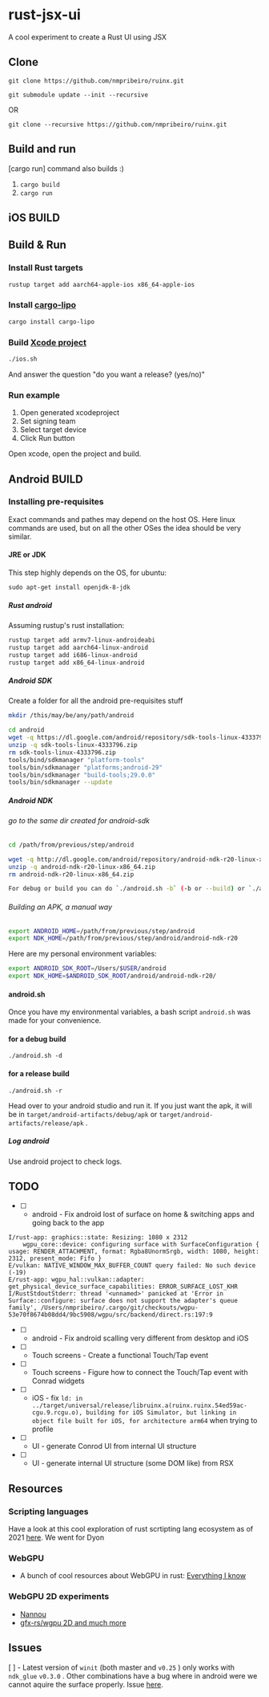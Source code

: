 # rust-jsx-ui

A cool experiment to create a Rust UI using JSX

## Clone

 `git clone https://github.com/nmpribeiro/ruinx.git`

 `git submodule update --init --recursive`

OR

 `git clone --recursive https://github.com/nmpribeiro/ruinx.git`

## Build and run

[cargo run] command also builds :)

1. `cargo build`
2. `cargo run`

## iOS BUILD

## Build & Run

### Install Rust targets

```bash
rustup target add aarch64-apple-ios x86_64-apple-ios
```

### Install [cargo-lipo](https://github.com/TimNN/cargo-lipo)

```bash
cargo install cargo-lipo
```

### Build [Xcode project](https://github.com/yonaskolb/XcodeGen)

```bash
./ios.sh
```

And answer the question "do you want a release? (yes/no)"

### Run example

1. Open generated xcodeproject
1. Set signing team
1. Select target device
1. Click Run button

Open xcode, open the project and build.

## Android BUILD

### Installing pre-requisites

Exact commands and pathes may depend on the host OS. Here linux commands are used, but on all the other OSes the idea should be very similar.

#### JRE or JDK

This step highly depends on the OS, for ubuntu:

 `sudo apt-get install openjdk-8-jdk`

##### Rust android

Assuming rustup's rust installation:

```bash
rustup target add armv7-linux-androideabi
rustup target add aarch64-linux-android
rustup target add i686-linux-android
rustup target add x86_64-linux-android
```

##### Android SDK

Create a folder for all the android pre-requisites stuff

```bash
mkdir /this/may/be/any/path/android

cd android
wget -q https://dl.google.com/android/repository/sdk-tools-linux-4333796.zip
unzip -q sdk-tools-linux-4333796.zip
rm sdk-tools-linux-4333796.zip
tools/bind/sdkmanager "platform-tools"
tools/bin/sdkmanager "platforms;android-29"
tools/bin/sdkmanager "build-tools;29.0.0"
tools/bin/sdkmanager --update
```

##### Android NDK

###### go to the same dir created for android-sdk

```bash
cd /path/from/previous/step/android

wget -q http://dl.google.com/android/repository/android-ndk-r20-linux-x86_64.zip
unzip -q android-ndk-r20-linux-x86_64.zip
rm android-ndk-r20-linux-x86_64.zip

For debug or build you can do `./android.sh -b` (-b or --build) or `./android.sh -r` (-r or --release).
```

###### Building an APK, a manual way

```bash
export ANDROID_HOME=/path/from/previous/step/android
export NDK_HOME=/path/from/previous/step/android/android-ndk-r20
```

Here are my personal environment variables:

```bash
export ANDROID_SDK_ROOT=/Users/$USER/android
export NDK_HOME=$ANDROID_SDK_ROOT/android/android-ndk-r20/
```

#### android.sh

Once you have my environmental variables, a bash script `android.sh` was made for your convenience.

#### for a debug build

 `./android.sh -d`

#### for a release build

 `./android.sh -r`

Head over to your android studio and run it. If you just want the apk, it will be in `target/android-artifacts/debug/apk` or `target/android-artifacts/release/apk` .

##### Log android

Use android project to check logs.

## TODO

* [ ] - android - Fix android lost of surface on home & switching apps and going back to the app

```log
I/rust-app: graphics::state: Resizing: 1080 x 2312
    wgpu_core::device: configuring surface with SurfaceConfiguration { usage: RENDER_ATTACHMENT, format: Rgba8UnormSrgb, width: 1080, height: 2312, present_mode: Fifo }
E/vulkan: NATIVE_WINDOW_MAX_BUFFER_COUNT query failed: No such device (-19)
E/rust-app: wgpu_hal::vulkan::adapter: get_physical_device_surface_capabilities: ERROR_SURFACE_LOST_KHR
I/RustStdoutStderr: thread '<unnamed>' panicked at 'Error in Surface::configure: surface does not support the adapter's queue family', /Users/nmpribeiro/.cargo/git/checkouts/wgpu-53e70f8674b08dd4/9bc5908/wgpu/src/backend/direct.rs:197:9
```

* [ ] - android - Fix android scalling very different from desktop and iOS
* [ ] - Touch screens - Create a functional Touch/Tap event
* [ ] - Touch screens - Figure how to connect the Touch/Tap event with Conrad widgets
* [ ] - iOS - fix `ld: in ../target/universal/release/libruinx.a(ruinx.ruinx.54ed59ac-cgu.9.rcgu.o), building for iOS Simulator, but linking in object file built for iOS, for architecture arm64` when trying to profile
* [ ] - UI - generate Conrod UI from internal UI structure
* [ ] - UI - generate internal UI structure (some DOM like) from RSX

## Resources

### Scripting languages

Have a look at this cool exploration of rust scrtipting lang ecosystem as of 2021 [here](https://www.boringcactus.com/2020/09/16/survey-of-rust-embeddable-scripting-languages.html#duckscript).
We went for Dyon

### WebGPU

* A bunch of cool resources about WebGPU in rust: [Everything I know](https://wiki.nikitavoloboev.xyz/computer-graphics/webgpu)

### WebGPU 2D experiments

* [Nannou](https://github.com/nannou-org/nannou)
* [gfx-rs/wgpu 2D and much more](https://github.com/gfx-rs/wgpu/wiki/Users)

## Issues

[ ] - Latest version of `winit` (both master and `v0.25` ) only works with `ndk_glue`  `v0.3.0` . Other combinations have a bug where in android were we cannot aquire the surface properly. Issue [here](https://github.com/rust-windowing/winit/issues/1986).
